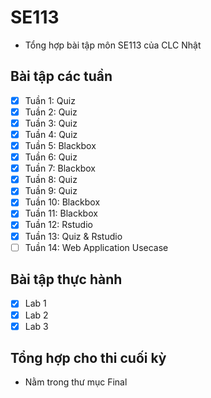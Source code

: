 # SE113

- Tổng hợp bài tập môn SE113 của CLC Nhật

## Bài tập các tuần

- [x] Tuần 1: Quiz
- [x] Tuần 2: Quiz
- [x] Tuần 3: Quiz
- [x] Tuần 4: Quiz
- [x] Tuần 5: Blackbox
- [x] Tuần 6: Quiz
- [x] Tuần 7: Blackbox
- [x] Tuần 8: Quiz
- [x] Tuần 9: Quiz
- [x] Tuần 10: Blackbox 
- [x] Tuần 11: Blackbox 
- [x] Tuần 12: Rstudio 
- [x] Tuần 13: Quiz & Rstudio 
- [ ] Tuần 14: Web Application Usecase

## Bài tập thực hành
- [x] Lab 1
- [x] Lab 2
- [x] Lab 3

## Tổng hợp cho thi cuối kỳ
- Nằm trong thư mục Final